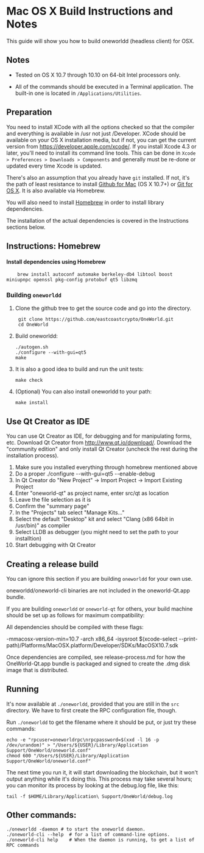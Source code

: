 Mac OS X Build Instructions and Notes
====================================
This guide will show you how to build oneworldd (headless client) for OSX.

Notes
-----

* Tested on OS X 10.7 through 10.10 on 64-bit Intel processors only.

* All of the commands should be executed in a Terminal application. The
built-in one is located in `/Applications/Utilities`.

Preparation
-----------

You need to install XCode with all the options checked so that the compiler
and everything is available in /usr not just /Developer. XCode should be
available on your OS X installation media, but if not, you can get the
current version from https://developer.apple.com/xcode/. If you install
Xcode 4.3 or later, you'll need to install its command line tools. This can
be done in `Xcode > Preferences > Downloads > Components` and generally must
be re-done or updated every time Xcode is updated.

There's also an assumption that you already have `git` installed. If
not, it's the path of least resistance to install [Github for Mac](https://mac.github.com/)
(OS X 10.7+) or
[Git for OS X](https://code.google.com/p/git-osx-installer/). It is also
available via Homebrew.

You will also need to install [Homebrew](http://brew.sh) in order to install library
dependencies.

The installation of the actual dependencies is covered in the Instructions
sections below.

Instructions: Homebrew
----------------------

#### Install dependencies using Homebrew

        brew install autoconf automake berkeley-db4 libtool boost miniupnpc openssl pkg-config protobuf qt5 libzmq

### Building `oneworldd`

1. Clone the github tree to get the source code and go into the directory.

        git clone https://github.com/eastcoastcrypto/OneWorld.git
        cd OneWorld

2.  Build oneworldd:

        ./autogen.sh
        ./configure --with-gui=qt5
        make

3.  It is also a good idea to build and run the unit tests:

        make check

4.  (Optional) You can also install oneworldd to your path:

        make install

Use Qt Creator as IDE
------------------------
You can use Qt Creator as IDE, for debugging and for manipulating forms, etc.
Download Qt Creator from http://www.qt.io/download/. Download the "community edition" and only install Qt Creator (uncheck the rest during the installation process).

1. Make sure you installed everything through homebrew mentioned above
2. Do a proper ./configure --with-gui=qt5 --enable-debug
3. In Qt Creator do "New Project" -> Import Project -> Import Existing Project
4. Enter "oneworld-qt" as project name, enter src/qt as location
5. Leave the file selection as it is
6. Confirm the "summary page"
7. In the "Projects" tab select "Manage Kits..."
8. Select the default "Desktop" kit and select "Clang (x86 64bit in /usr/bin)" as compiler
9. Select LLDB as debugger (you might need to set the path to your installtion)
10. Start debugging with Qt Creator

Creating a release build
------------------------
You can ignore this section if you are building `oneworldd` for your own use.

oneworldd/oneworld-cli binaries are not included in the oneworld-Qt.app bundle.

If you are building `oneworldd` or `oneworld-qt` for others, your build machine should be set up
as follows for maximum compatibility:

All dependencies should be compiled with these flags:

 -mmacosx-version-min=10.7
 -arch x86_64
 -isysroot $(xcode-select --print-path)/Platforms/MacOSX.platform/Developer/SDKs/MacOSX10.7.sdk

Once dependencies are compiled, see release-process.md for how the OneWorld-Qt.app
bundle is packaged and signed to create the .dmg disk image that is distributed.

Running
-------

It's now available at `./oneworldd`, provided that you are still in the `src`
directory. We have to first create the RPC configuration file, though.

Run `./oneworldd` to get the filename where it should be put, or just try these
commands:

    echo -e "rpcuser=oneworldrpc\nrpcpassword=$(xxd -l 16 -p /dev/urandom)" > "/Users/${USER}/Library/Application Support/OneWorld/oneworld.conf"
    chmod 600 "/Users/${USER}/Library/Application Support/OneWorld/oneworld.conf"

The next time you run it, it will start downloading the blockchain, but it won't
output anything while it's doing this. This process may take several hours;
you can monitor its process by looking at the debug.log file, like this:

    tail -f $HOME/Library/Application\ Support/OneWorld/debug.log

Other commands:
-------

    ./oneworldd -daemon # to start the oneworld daemon.
    ./oneworld-cli --help  # for a list of command-line options.
    ./oneworld-cli help    # When the daemon is running, to get a list of RPC commands
